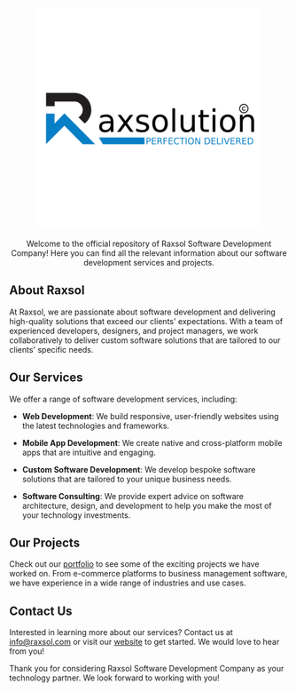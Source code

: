 <div align="center"><img src="https://github.com/raxsol/.github/blob/main/profile/logo.png"></div>
<p align="center">
  Welcome to the official repository of Raxsol Software Development Company! Here you can find all the relevant information about our software development services and projects.
</p>

## About Raxsol

At Raxsol, we are passionate about software development and delivering high-quality solutions that exceed our clients' expectations. With a team of experienced developers, designers, and project managers, we work collaboratively to deliver custom software solutions that are tailored to our clients' specific needs.

## Our Services

We offer a range of software development services, including:

- **Web Development**: We build responsive, user-friendly websites using the latest technologies and frameworks.

- **Mobile App Development**: We create native and cross-platform mobile apps that are intuitive and engaging.

- **Custom Software Development**: We develop bespoke software solutions that are tailored to your unique business needs.

- **Software Consulting**: We provide expert advice on software architecture, design, and development to help you make the most of your technology investments.

## Our Projects

Check out our [portfolio](https://www.raxsol.com/portfolio) to see some of the exciting projects we have worked on. From e-commerce platforms to business management software, we have experience in a wide range of industries and use cases.

## Contact Us

Interested in learning more about our services? Contact us at info@raxsol.com or visit our [website](https://www.raxsol.com) to get started. We would love to hear from you!

Thank you for considering Raxsol Software Development Company as your technology partner. We look forward to working with you!
